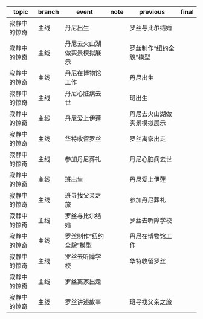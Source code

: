 | topic | branch | event | note | previous | final |
| ----- | ------ | ------| ---- | -------- | ----- |
| 寂静中的惊奇 | 主线 | 丹尼出生 |  | 罗丝与比尔结婚 |  |
| 寂静中的惊奇 | 主线 | 丹尼去火山湖做实景模拟展示 |  | 罗丝制作“纽约全貌”模型 |  |
| 寂静中的惊奇 | 主线 | 丹尼在博物馆工作 |  | 丹尼出生 |  |
| 寂静中的惊奇 | 主线 | 丹尼心脏病去世 |  | 班出生 |  |
| 寂静中的惊奇 | 主线 | 丹尼爱上伊莲 |  | 丹尼去火山湖做实景模拟展示 |  |
| 寂静中的惊奇 | 主线 | 华特收留罗丝 |  | 罗丝离家出走 |  |
| 寂静中的惊奇 | 主线 | 参加丹尼葬礼 |  | 丹尼心脏病去世 |  |
| 寂静中的惊奇 | 主线 | 班出生 |  | 丹尼爱上伊莲 |  |
| 寂静中的惊奇 | 主线 | 班寻找父亲之旅 |  | 参加丹尼葬礼 |  |
| 寂静中的惊奇 | 主线 | 罗丝与比尔结婚 |  | 罗丝去听障学校 |  |
| 寂静中的惊奇 | 主线 | 罗丝制作“纽约全貌”模型 |  | 丹尼在博物馆工作 |  |
| 寂静中的惊奇 | 主线 | 罗丝去听障学校 |  | 华特收留罗丝 |  |
| 寂静中的惊奇 | 主线 | 罗丝离家出走 |  |  |  |
| 寂静中的惊奇 | 主线 | 罗丝讲述故事 |  | 班寻找父亲之旅 |  |
